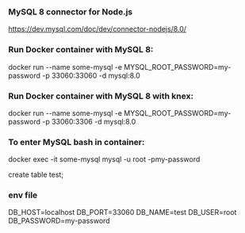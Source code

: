 ### MySQL 8 connector for Node.js
https://dev.mysql.com/doc/dev/connector-nodejs/8.0/

### Run Docker container with MySQL 8:
docker run --name some-mysql -e MYSQL_ROOT_PASSWORD=my-password -p 33060:33060 -d mysql:8.0

### Run Docker container with MySQL 8 with knex:
docker run --name some-mysql -e MYSQL_ROOT_PASSWORD=my-password -p 33060:3306 -d mysql:8.0

### To enter MySQL bash in container:
docker exec -it some-mysql mysql -u root -pmy-password

create table test;

### env file
DB_HOST=localhost
DB_PORT=33060
DB_NAME=test
DB_USER=root
DB_PASSWORD=my-password
